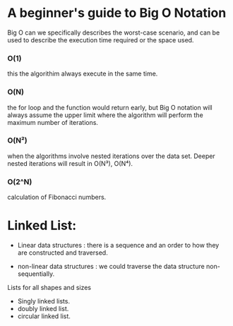 # A beginner's guide to Big O Notation

Big O can we specifically describes the worst-case scenario, and can be used to describe the execution time required or the space used.

### O(1)
this the algorithim always execute in the same time.

### O(N)
the for loop and the function would return early, but Big O notation will always assume the upper limit where the algorithm will perform the maximum number of iterations.

### O(N²)
when the algorithms involve nested iterations over the data set. Deeper nested iterations will result in O(N³), O(N⁴).

### O(2^N)
calculation of Fibonacci numbers.


# Linked List:

- Linear data structures : there is a sequence and an order to how they are constructed and traversed.

- non-linear data structures : we could traverse the data structure non-sequentially.

Lists for all shapes and sizes

- Singly linked lists.
- doubly linked list.
- circular linked list.

